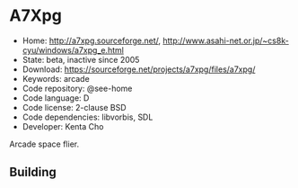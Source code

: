 # A7Xpg

- Home: http://a7xpg.sourceforge.net/, http://www.asahi-net.or.jp/~cs8k-cyu/windows/a7xpg_e.html
- State: beta, inactive since 2005
- Download: https://sourceforge.net/projects/a7xpg/files/a7xpg/
- Keywords: arcade
- Code repository: @see-home
- Code language: D
- Code license: 2-clause BSD
- Code dependencies: libvorbis, SDL
- Developer: Kenta Cho

Arcade space flier.

## Building

